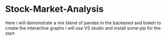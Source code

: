 # Stock-Market-Analysis
Here i will demonstrate a mix blend of pandas in the backened  and bokeh to create the interactive graphs   i will use VS studio and install some pip for the start 
